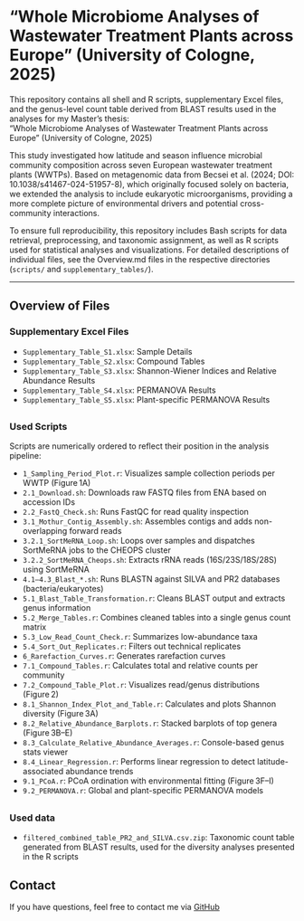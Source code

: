 # “Whole Microbiome Analyses of Wastewater Treatment Plants across Europe” (University of Cologne, 2025)

This repository contains all shell and R scripts, supplementary Excel files, and the genus-level count table derived from BLAST results used in the analyses for my Master’s thesis:  
“Whole Microbiome Analyses of Wastewater Treatment Plants across Europe” (University of Cologne, 2025)

This study investigated how latitude and season influence microbial community composition across seven European wastewater treatment plants (WWTPs). Based on metagenomic data from Becsei et al. (2024; DOI: 10.1038/s41467-024-51957-8), which originally focused solely on bacteria, we extended the analysis to include eukaryotic microorganisms, providing a more complete picture of environmental drivers and potential cross-community interactions.

To ensure full reproducibility, this repository includes Bash scripts for data retrieval, preprocessing, and taxonomic assignment, as well as R scripts used for statistical analyses and visualizations.
For detailed descriptions of individual files, see the Overview.md files in the respective directories (`scripts/` and `supplementary_tables/`).

---

## Overview of Files

### Supplementary Excel Files
- `Supplementary_Table_S1.xlsx`: Sample Details
- `Supplementary_Table_S2.xlsx`: Compound Tables
- `Supplementary_Table_S3.xlsx`: Shannon-Wiener Indices and Relative Abundance Results
- `Supplementary_Table_S4.xlsx`: PERMANOVA Results
- `Supplementary_Table_S5.xlsx`: Plant-specific PERMANOVA Results

##

### Used Scripts
Scripts are numerically ordered to reflect their position in the analysis pipeline:

- `1_Sampling_Period_Plot.r`: Visualizes sample collection periods per WWTP (Figure 1A)
- `2.1_Download.sh`: Downloads raw FASTQ files from ENA based on accession IDs
- `2.2_FastQ_Check.sh`: Runs FastQC for read quality inspection
- `3.1_Mothur_Contig_Assembly.sh`: Assembles contigs and adds non-overlapping forward reads
- `3.2.1_SortMeRNA_Loop.sh`: Loops over samples and dispatches SortMeRNA jobs to the CHEOPS cluster
- `3.2.2_SortMeRNA_Cheops.sh`: Extracts rRNA reads (16S/23S/18S/28S) using SortMeRNA
- `4.1–4.3_Blast_*.sh`: Runs BLASTN against SILVA and PR2 databases (bacteria/eukaryotes)
- `5.1_Blast_Table_Transformation.r`: Cleans BLAST output and extracts genus information
- `5.2_Merge_Tables.r`: Combines cleaned tables into a single genus count matrix
- `5.3_Low_Read_Count_Check.r`: Summarizes low-abundance taxa
- `5.4_Sort_Out_Replicates.r`: Filters out technical replicates
- `6_Rarefaction_Curves.r`: Generates rarefaction curves
- `7.1_Compound_Tables.r`: Calculates total and relative counts per community
- `7.2_Compound_Table_Plot.r`: Visualizes read/genus distributions (Figure 2)
- `8.1_Shannon_Index_Plot_and_Table.r`: Calculates and plots Shannon diversity (Figure 3A)
- `8.2_Relative_Abundance_Barplots.r`: Stacked barplots of top genera (Figure 3B–E)
- `8.3_Calculate_Relative_Abundance_Averages.r`: Console-based genus stats viewer
- `8.4_Linear_Regression.r`: Performs linear regression to detect latitude-associated abundance trends
- `9.1_PCoA.r`: PCoA ordination with environmental fitting (Figure 3F–I)
- `9.2_PERMANOVA.r`: Global and plant-specific PERMANOVA models

##

### Used data
- `filtered_combined_table_PR2_and_SILVA.csv.zip`: Taxonomic count table generated from BLAST results, used for the diversity analyses presented in the R scripts

## Contact
If you have questions, feel free to contact me via [GitHub](https://github.com/NiklasNett)
